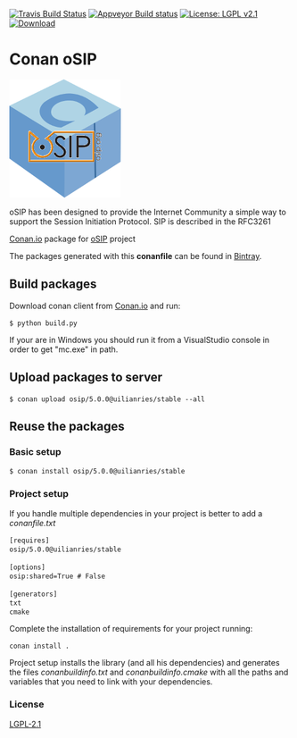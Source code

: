 [![Travis Build Status](https://travis-ci.org/uilianries/conan-osip.svg?branch=release/5.0.0)](https://travis-ci.org/uilianries/conan-osip)
[![Appveyor Build status](https://ci.appveyor.com/api/projects/status/v2haakhmv2h5mgjl/branch/release/5.0.0?svg=true)](https://ci.appveyor.com/project/uilianries/conan-osip/branch/release/5.0.0)
[![License: LGPL v2.1](https://img.shields.io/badge/License-LGPL%20v2.1-blue.svg)](http://www.gnu.org/licenses/lgpl-2.1)
[![Download](https://api.bintray.com/packages/uilianries/conan/osip%3Auilianries/images/download.svg) ](https://bintray.com/uilianries/conan/osip%3Auilianries/_latestVersion)

# Conan oSIP

![Conan oSIP](conan_osip.png)

oSIP has been designed to provide the Internet Community a simple way to support the Session Initiation Protocol. SIP is described in the RFC3261

[Conan.io](https://conan.io) package for [oSIP](https://savannah.gnu.org/projects/osip/) project

The packages generated with this **conanfile** can be found in [Bintray](https://bintray.com/uilianries/conan/osip%3Auilianries/5.0.0%3Astable).

## Build packages

Download conan client from [Conan.io](https://conan.io) and run:

    $ python build.py

If your are in Windows you should run it from a VisualStudio console in order to get "mc.exe" in path.

## Upload packages to server

    $ conan upload osip/5.0.0@uilianries/stable --all

## Reuse the packages

### Basic setup

    $ conan install osip/5.0.0@uilianries/stable

### Project setup

If you handle multiple dependencies in your project is better to add a *conanfile.txt*

    [requires]
    osip/5.0.0@uilianries/stable

    [options]
    osip:shared=True # False

    [generators]
    txt
    cmake

Complete the installation of requirements for your project running:</small></span>

    conan install .

Project setup installs the library (and all his dependencies) and generates the files *conanbuildinfo.txt* and *conanbuildinfo.cmake* with all the paths and variables that you need to link with your dependencies.

### License
[LGPL-2.1](LICENSE)

